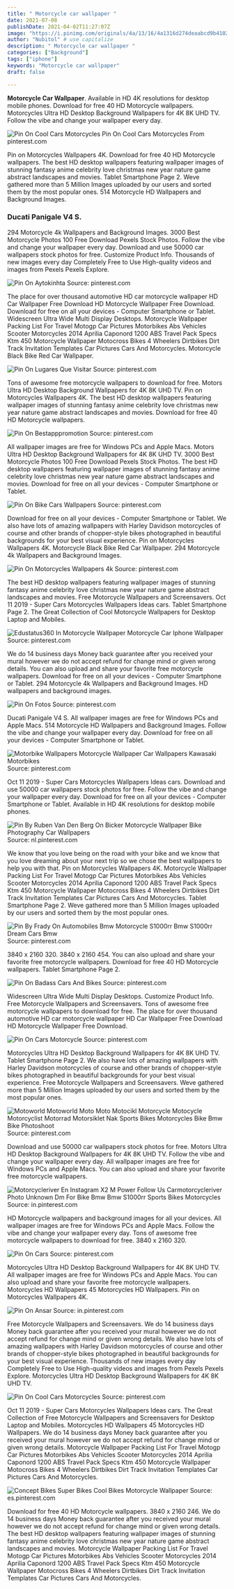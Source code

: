 ```yaml
---
title: " Motorcycle car wallpaper "
date: 2021-07-08
publishDate: 2021-04-02T11:27:07Z
image: "https://i.pinimg.com/originals/4a/13/16/4a1316d274deaabcd9b4102a91eb2ebc.jpg"
author: "Nubitol" # use capitalize
description: " Motorcycle car wallpaper "
categories: ["Background"]
tags: ["iphone"]
keywords: "Motorcycle car wallpaper"
draft: false

---
```



**Motorcycle Car Wallpaper**. Available in HD 4K resolutions for desktop mobile phones. Download for free 40 HD Motorcycle wallpapers. Motorcycles Ultra HD Desktop Background Wallpapers for 4K 8K UHD TV. Follow the vibe and change your wallpaper every day.

![Pin On Cool Cars Motorcycles](https://i.pinimg.com/originals/6c/f7/0f/6cf70f1645106331cf974cbeb5958f28.jpg "Pin On Cool Cars Motorcycles")
Pin On Cool Cars Motorcycles From pinterest.com


Pin on Motorcycles Wallpapers 4K. Download for free 40 HD Motorcycle wallpapers. The best HD desktop wallpapers featuring wallpaper images of stunning fantasy anime celebrity love christmas new year nature game abstract landscapes and movies. Tablet Smartphone Page 2. Weve gathered more than 5 Million Images uploaded by our users and sorted them by the most popular ones. 514 Motorcycle HD Wallpapers and Background Images.

### Ducati Panigale V4 S.

294 Motorcycle 4k Wallpapers and Background Images. 3000 Best Motorcycle Photos 100 Free Download Pexels Stock Photos. Follow the vibe and change your wallpaper every day. Download and use 50000 car wallpapers stock photos for free. Customize Product Info. Thousands of new images every day Completely Free to Use High-quality videos and images from Pexels Pexels Explore.


![Pin On Aytokinhta](https://i.pinimg.com/originals/95/7f/bf/957fbfd94bd1924b0a66dfd7d51c21b2.png "Pin On Aytokinhta")
Source: pinterest.com

The place for over thousand automotive HD car motorcycle wallpaper HD Car Wallpaper Free Download HD Motorcycle Wallpaper Free Download. Download for free on all your devices - Computer Smartphone or Tablet. Widescreen Ultra Wide Multi Display Desktops. Motorcycle Wallpaper Packing List For Travel Motogp Car Pictures Motorbikes Abs Vehicles Scooter Motorcycles 2014 Aprilia Caponord 1200 ABS Travel Pack Specs Ktm 450 Motorcycle Wallpaper Motocross Bikes 4 Wheelers Dirtbikes Dirt Track Invitation Templates Car Pictures Cars And Motorcycles. Motorcycle Black Bike Red Car Wallpaper.

![Pin On Lugares Que Visitar](https://i.pinimg.com/736x/fc/61/fb/fc61fba98385e8e4d6e79b25fcf7914c.jpg "Pin On Lugares Que Visitar")
Source: pinterest.com

Tons of awesome free motorcycle wallpapers to download for free. Motors Ultra HD Desktop Background Wallpapers for 4K 8K UHD TV. Pin on Motorcycles Wallpapers 4K. The best HD desktop wallpapers featuring wallpaper images of stunning fantasy anime celebrity love christmas new year nature game abstract landscapes and movies. Download for free 40 HD Motorcycle wallpapers.

![Pin On Bestapppromotion](https://i.pinimg.com/originals/b3/72/ac/b372acbab54949b1627935e42eba76d4.jpg "Pin On Bestapppromotion")
Source: pinterest.com

All wallpaper images are free for Windows PCs and Apple Macs. Motors Ultra HD Desktop Background Wallpapers for 4K 8K UHD TV. 3000 Best Motorcycle Photos 100 Free Download Pexels Stock Photos. The best HD desktop wallpapers featuring wallpaper images of stunning fantasy anime celebrity love christmas new year nature game abstract landscapes and movies. Download for free on all your devices - Computer Smartphone or Tablet.

![Pin On Bike Cars Wallpapers](https://i.pinimg.com/originals/46/9d/f0/469df0f1e4fab5c172717cf2a991cc1c.jpg "Pin On Bike Cars Wallpapers")
Source: pinterest.com

Download for free on all your devices - Computer Smartphone or Tablet. We also have lots of amazing wallpapers with Harley Davidson motorcycles of course and other brands of chopper-style bikes photographed in beautiful backgrounds for your best visual experience. Pin on Motorcycles Wallpapers 4K. Motorcycle Black Bike Red Car Wallpaper. 294 Motorcycle 4k Wallpapers and Background Images.

![Pin On Motorcycles Wallpapers 4k](https://i.pinimg.com/originals/41/16/bc/4116bc4d602a5e919682406c8860544a.jpg "Pin On Motorcycles Wallpapers 4k")
Source: pinterest.com

The best HD desktop wallpapers featuring wallpaper images of stunning fantasy anime celebrity love christmas new year nature game abstract landscapes and movies. Free Motorcycle Wallpapers and Screensavers. Oct 11 2019 - Super Cars Motorcycles Wallpapers Ideas cars. Tablet Smartphone Page 2. The Great Collection of Cool Motorcycle Wallpapers for Desktop Laptop and Mobiles.

![Edustatus360 In Motorcycle Wallpaper Motorcycle Car Iphone Wallpaper](https://i.pinimg.com/originals/09/15/b1/0915b19808024577ada0b0129673266e.jpg "Edustatus360 In Motorcycle Wallpaper Motorcycle Car Iphone Wallpaper")
Source: pinterest.com

We do 14 business days Money back guarantee after you received your mural however we do not accept refund for change mind or given wrong details. You can also upload and share your favorite free motorcycle wallpapers. Download for free on all your devices - Computer Smartphone or Tablet. 294 Motorcycle 4k Wallpapers and Background Images. HD wallpapers and background images.

![Pin On Fotos](https://i.pinimg.com/originals/10/9a/9b/109a9beb2ed621edf086e8e75ff1195f.jpg "Pin On Fotos")
Source: pinterest.com

Ducati Panigale V4 S. All wallpaper images are free for Windows PCs and Apple Macs. 514 Motorcycle HD Wallpapers and Background Images. Follow the vibe and change your wallpaper every day. Download for free on all your devices - Computer Smartphone or Tablet.

![Motorbike Wallpapers Motorcycle Wallpaper Car Wallpapers Kawasaki Motorbikes](https://i.pinimg.com/originals/14/da/53/14da53ded11064797b7d1e9eccce6325.jpg "Motorbike Wallpapers Motorcycle Wallpaper Car Wallpapers Kawasaki Motorbikes")
Source: pinterest.com

Oct 11 2019 - Super Cars Motorcycles Wallpapers Ideas cars. Download and use 50000 car wallpapers stock photos for free. Follow the vibe and change your wallpaper every day. Download for free on all your devices - Computer Smartphone or Tablet. Available in HD 4K resolutions for desktop mobile phones.

![Pin By Ruben Van Den Berg On Bicker Motorcycle Wallpaper Bike Photography Car Wallpapers](https://i.pinimg.com/736x/dc/e5/8a/dce58ab8d725db6dbd17ed0b90a78ed6.jpg "Pin By Ruben Van Den Berg On Bicker Motorcycle Wallpaper Bike Photography Car Wallpapers")
Source: nl.pinterest.com

We know that you love being on the road with your bike and we know that you love dreaming about your next trip so we chose the best wallpapers to help you with that. Pin on Motorcycles Wallpapers 4K. Motorcycle Wallpaper Packing List For Travel Motogp Car Pictures Motorbikes Abs Vehicles Scooter Motorcycles 2014 Aprilia Caponord 1200 ABS Travel Pack Specs Ktm 450 Motorcycle Wallpaper Motocross Bikes 4 Wheelers Dirtbikes Dirt Track Invitation Templates Car Pictures Cars And Motorcycles. Tablet Smartphone Page 2. Weve gathered more than 5 Million Images uploaded by our users and sorted them by the most popular ones.

![Pin By Frady On Automobiles Bmw Motorcycle S1000rr Bmw S1000rr Dream Cars Bmw](https://i.pinimg.com/736x/db/98/0b/db980bfd2f3c6599d433673271928bd1.jpg "Pin By Frady On Automobiles Bmw Motorcycle S1000rr Bmw S1000rr Dream Cars Bmw")
Source: pinterest.com

3840 x 2160 320. 3840 x 2160 454. You can also upload and share your favorite free motorcycle wallpapers. Download for free 40 HD Motorcycle wallpapers. Tablet Smartphone Page 2.

![Pin On Badass Cars And Bikes](https://i.pinimg.com/564x/8f/c6/b6/8fc6b6b307d19c4244b603708c541c33.jpg "Pin On Badass Cars And Bikes")
Source: pinterest.com

Widescreen Ultra Wide Multi Display Desktops. Customize Product Info. Free Motorcycle Wallpapers and Screensavers. Tons of awesome free motorcycle wallpapers to download for free. The place for over thousand automotive HD car motorcycle wallpaper HD Car Wallpaper Free Download HD Motorcycle Wallpaper Free Download.

![Pin On Cars Motorcycle](https://i.pinimg.com/originals/be/da/d6/bedad67646557d7b2b0dfd7f0b1f8dd4.jpg "Pin On Cars Motorcycle")
Source: pinterest.com

Motorcycles Ultra HD Desktop Background Wallpapers for 4K 8K UHD TV. Tablet Smartphone Page 2. We also have lots of amazing wallpapers with Harley Davidson motorcycles of course and other brands of chopper-style bikes photographed in beautiful backgrounds for your best visual experience. Free Motorcycle Wallpapers and Screensavers. Weve gathered more than 5 Million Images uploaded by our users and sorted them by the most popular ones.

![Motoworld Motoworld Moto Moto Motocikl Motorcycle Motocycle Motorcyclist Motorrad Motorsiklet Nak Sports Bikes Motorcycles Bike Bmw Bike Photoshoot](https://i.pinimg.com/originals/f6/2e/d9/f62ed9d8de3101eac350af1b3ba10493.jpg "Motoworld Motoworld Moto Moto Motocikl Motorcycle Motocycle Motorcyclist Motorrad Motorsiklet Nak Sports Bikes Motorcycles Bike Bmw Bike Photoshoot")
Source: pinterest.com

Download and use 50000 car wallpapers stock photos for free. Motors Ultra HD Desktop Background Wallpapers for 4K 8K UHD TV. Follow the vibe and change your wallpaper every day. All wallpaper images are free for Windows PCs and Apple Macs. You can also upload and share your favorite free motorcycle wallpapers.

![Motorcycleriver En Instagram X2 M Power Follow Us Carmotorcycleriver Photo Unknown Dm For Bike Bmw Bmw S1000rr Sports Bikes Motorcycles](https://i.pinimg.com/originals/ae/68/bb/ae68bb6ce4375a16b71b9af6f2e33419.png "Motorcycleriver En Instagram X2 M Power Follow Us Carmotorcycleriver Photo Unknown Dm For Bike Bmw Bmw S1000rr Sports Bikes Motorcycles")
Source: in.pinterest.com

HD Motorcycle wallpapers and background images for all your devices. All wallpaper images are free for Windows PCs and Apple Macs. Follow the vibe and change your wallpaper every day. Tons of awesome free motorcycle wallpapers to download for free. 3840 x 2160 320.

![Pin On Cars](https://i.pinimg.com/originals/0f/c7/60/0fc7608bdaf7b396151029ae458b83a1.jpg "Pin On Cars")
Source: pinterest.com

Motorcycles Ultra HD Desktop Background Wallpapers for 4K 8K UHD TV. All wallpaper images are free for Windows PCs and Apple Macs. You can also upload and share your favorite free motorcycle wallpapers. Motorcycles HD Wallpapers 45 Motorcycles HD Wallpapers. Pin on Motorcycles Wallpapers 4K.

![Pin On Ansar](https://i.pinimg.com/474x/84/86/76/848676e2f596bb2d696b8fbd9f96609c.jpg "Pin On Ansar")
Source: in.pinterest.com

Free Motorcycle Wallpapers and Screensavers. We do 14 business days Money back guarantee after you received your mural however we do not accept refund for change mind or given wrong details. We also have lots of amazing wallpapers with Harley Davidson motorcycles of course and other brands of chopper-style bikes photographed in beautiful backgrounds for your best visual experience. Thousands of new images every day Completely Free to Use High-quality videos and images from Pexels Pexels Explore. Motorcycles Ultra HD Desktop Background Wallpapers for 4K 8K UHD TV.

![Pin On Cool Cars Motorcycles](https://i.pinimg.com/originals/6c/f7/0f/6cf70f1645106331cf974cbeb5958f28.jpg "Pin On Cool Cars Motorcycles")
Source: pinterest.com

Oct 11 2019 - Super Cars Motorcycles Wallpapers Ideas cars. The Great Collection of Free Motorcycle Wallpapers and Screensavers for Desktop Laptop and Mobiles. Motorcycles HD Wallpapers 45 Motorcycles HD Wallpapers. We do 14 business days Money back guarantee after you received your mural however we do not accept refund for change mind or given wrong details. Motorcycle Wallpaper Packing List For Travel Motogp Car Pictures Motorbikes Abs Vehicles Scooter Motorcycles 2014 Aprilia Caponord 1200 ABS Travel Pack Specs Ktm 450 Motorcycle Wallpaper Motocross Bikes 4 Wheelers Dirtbikes Dirt Track Invitation Templates Car Pictures Cars And Motorcycles.

![Concept Bikes Super Bikes Cool Bikes Motorcycle Wallpaper](https://i.pinimg.com/originals/4a/13/16/4a1316d274deaabcd9b4102a91eb2ebc.jpg "Concept Bikes Super Bikes Cool Bikes Motorcycle Wallpaper")
Source: es.pinterest.com

Download for free 40 HD Motorcycle wallpapers. 3840 x 2160 246. We do 14 business days Money back guarantee after you received your mural however we do not accept refund for change mind or given wrong details. The best HD desktop wallpapers featuring wallpaper images of stunning fantasy anime celebrity love christmas new year nature game abstract landscapes and movies. Motorcycle Wallpaper Packing List For Travel Motogp Car Pictures Motorbikes Abs Vehicles Scooter Motorcycles 2014 Aprilia Caponord 1200 ABS Travel Pack Specs Ktm 450 Motorcycle Wallpaper Motocross Bikes 4 Wheelers Dirtbikes Dirt Track Invitation Templates Car Pictures Cars And Motorcycles.

